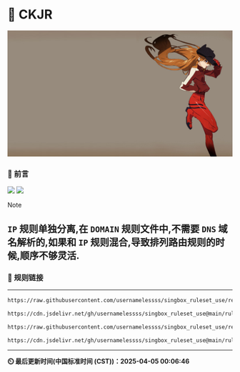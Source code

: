 
# 🧸 CKJR
![](https://raw.githubusercontent.com/usernamelessss/picture-bed/main/images/202504042256831.jpg)
### 📣 前言
![](https://shields.io/badge/-移除重复规则-ff69b4) ![](https://shields.io/badge/-IP&nbsp;规则单独存放不与&nbsp;DOMAIN&nbsp;等混合-green)
> [!NOTE]
**`IP` 规则单独分离,在 `DOMAIN` 规则文件中,不需要 `DNS` 域名解析的,如果和 `IP` 规则混合,导致排列路由规则的时候,顺序不够灵活.**
---

###  🔗 规则链接
---

```url
https://raw.githubusercontent.com/usernamelessss/singbox_ruleset_use/refs/heads/main/rule/CKJR/CKJR_No_IP.json
```

```url
https://cdn.jsdelivr.net/gh/usernamelessss/singbox_ruleset_use@main/rule/CKJR/CKJR_No_IP.json
```

```url
https://raw.githubusercontent.com/usernamelessss/singbox_ruleset_use/refs/heads/main/rule/CKJR/CKJR_No_IP.srs
```

```url
https://cdn.jsdelivr.net/gh/usernamelessss/singbox_ruleset_use@main/rule/CKJR/CKJR_No_IP.srs
```

---
**⏲️ 最后更新时间(中国标准时间 (CST))：2025-04-05 00:06:46**